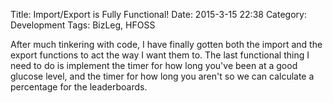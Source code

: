 Title: Import/Export is Fully Functional!
Date: 2015-3-15 22:38
Category: Development
Tags: BizLeg, HFOSS

After much tinkering with code, I have finally gotten both the import and the export functions to act the way I want them to. The last functional thing I need to do is implement the timer for how long you've been at a good glucose level, and the timer for how long you aren't so we can calculate a percentage for the leaderboards. 